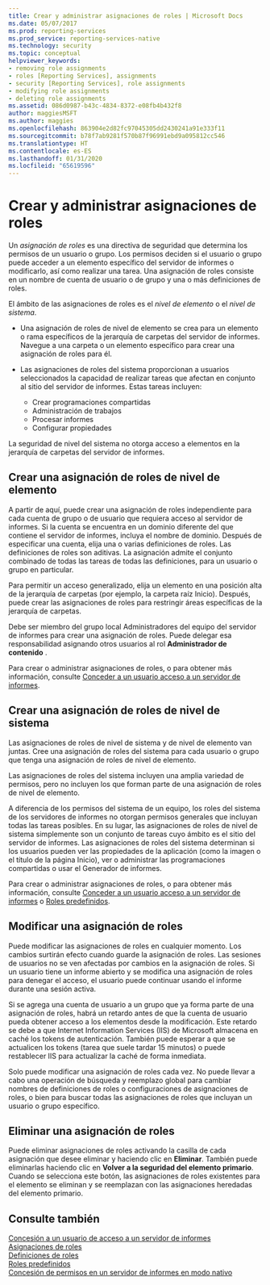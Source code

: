 ```yaml
---
title: Crear y administrar asignaciones de roles | Microsoft Docs
ms.date: 05/07/2017
ms.prod: reporting-services
ms.prod_service: reporting-services-native
ms.technology: security
ms.topic: conceptual
helpviewer_keywords:
- removing role assignments
- roles [Reporting Services], assignments
- security [Reporting Services], role assignments
- modifying role assignments
- deleting role assignments
ms.assetid: 086d0987-b43c-4834-8372-e08fb4b432f8
author: maggiesMSFT
ms.author: maggies
ms.openlocfilehash: 863904e2d82fc97045305dd2430241a91e333f11
ms.sourcegitcommit: b78f7ab9281f570b87f96991ebd9a095812cc546
ms.translationtype: HT
ms.contentlocale: es-ES
ms.lasthandoff: 01/31/2020
ms.locfileid: "65619596"
---
```

# <a name="create-and-manage-role-assignments"></a>Crear y administrar asignaciones de roles

Un *asignación de roles* es una directiva de seguridad que determina los permisos de un usuario o grupo. Los permisos deciden si el usuario o grupo puede acceder a un elemento específico del servidor de informes o modificarlo, así como realizar una tarea. Una asignación de roles consiste en un nombre de cuenta de usuario o de grupo y una o más definiciones de roles.

El ámbito de las asignaciones de roles es el *nivel de elemento* o el *nivel de sistema*.

- Una asignación de roles de nivel de elemento se crea para un elemento o rama específicos de la jerarquía de carpetas del servidor de informes. Navegue a una carpeta o un elemento específico para crear una asignación de roles para él.

- Las asignaciones de roles del sistema proporcionan a usuarios seleccionados la capacidad de realizar tareas que afectan en conjunto al sitio del servidor de informes. Estas tareas incluyen:
  - Crear programaciones compartidas
  - Administración de trabajos
  - Procesar informes
  - Configurar propiedades

La seguridad de nivel del sistema no otorga acceso a elementos en la jerarquía de carpetas del servidor de informes.

## <a name="creating-an-item-level-role-assignment"></a>Crear una asignación de roles de nivel de elemento

A partir de aquí, puede crear una asignación de roles independiente para cada cuenta de grupo o de usuario que requiera acceso al servidor de informes. Si la cuenta se encuentra en un dominio diferente del que contiene el servidor de informes, incluya el nombre de dominio. Después de especificar una cuenta, elija una o varias definiciones de roles. Las definiciones de roles son aditivas. La asignación admite el conjunto combinado de todas las tareas de todas las definiciones, para un usuario o grupo en particular.

Para permitir un acceso generalizado, elija un elemento en una posición alta de la jerarquía de carpetas (por ejemplo, la carpeta raíz Inicio). Después, puede crear las asignaciones de roles para restringir áreas específicas de la jerarquía de carpetas.

Debe ser miembro del grupo local Administradores del equipo del servidor de informes para crear una asignación de roles. Puede delegar esa responsabilidad asignando otros usuarios al rol **Administrador de contenido** .

Para crear o administrar asignaciones de roles, o para obtener más información, consulte [Conceder a un usuario acceso a un servidor de informes](../../reporting-services/security/grant-user-access-to-a-report-server.md).
  
## <a name="creating-a-system-level-role-assignment"></a>Crear una asignación de roles de nivel de sistema

Las asignaciones de roles de nivel de sistema y de nivel de elemento van juntas. Cree una asignación de roles del sistema para cada usuario o grupo que tenga una asignación de roles de nivel de elemento.

Las asignaciones de roles del sistema incluyen una amplia variedad de permisos, pero no incluyen los que forman parte de una asignación de roles de nivel de elemento.

A diferencia de los permisos del sistema de un equipo, los roles del sistema de los servidores de informes no otorgan permisos generales que incluyan todas las tareas posibles. En su lugar, las asignaciones de roles de nivel de sistema simplemente son un conjunto de tareas cuyo ámbito es el sitio del servidor de informes. Las asignaciones de roles del sistema determinan si los usuarios pueden ver las propiedades de la aplicación (como la imagen o el título de la página Inicio), ver o administrar las programaciones compartidas o usar el Generador de informes.

Para crear o administrar asignaciones de roles, o para obtener más información, consulte [Conceder a un usuario acceso a un servidor de informes](../../reporting-services/security/grant-user-access-to-a-report-server.md) o [Roles predefinidos](../../reporting-services/security/role-definitions-predefined-roles.md).  

## <a name="modifying-a-role-assignment"></a>Modificar una asignación de roles

Puede modificar las asignaciones de roles en cualquier momento. Los cambios surtirán efecto cuando guarde la asignación de roles. Las sesiones de usuarios no se ven afectadas por cambios en la asignación de roles. Si un usuario tiene un informe abierto y se modifica una asignación de roles para denegar el acceso, el usuario puede continuar usando el informe durante una sesión activa.

Si se agrega una cuenta de usuario a un grupo que ya forma parte de una asignación de roles, habrá un retardo antes de que la cuenta de usuario pueda obtener acceso a los elementos desde la modificación. Este retardo se debe a que Internet Information Services (IIS) de Microsoft almacena en caché los tokens de autenticación. También puede esperar a que se actualicen los tokens (tarea que suele tardar 15 minutos) o puede restablecer IIS para actualizar la caché de forma inmediata.

Solo puede modificar una asignación de roles cada vez. No puede llevar a cabo una operación de búsqueda y reemplazo global para cambiar nombres de definiciones de roles o configuraciones de asignaciones de roles, o bien para buscar todas las asignaciones de roles que incluyan un usuario o grupo específico.

## <a name="deleting-a-role-assignment"></a>Eliminar una asignación de roles

Puede eliminar asignaciones de roles activando la casilla de cada asignación que desee eliminar y haciendo clic en **Eliminar**. También puede eliminarlas haciendo clic en **Volver a la seguridad del elemento primario**. Cuando se selecciona este botón, las asignaciones de roles existentes para el elemento se eliminan y se reemplazan con las asignaciones heredadas del elemento primario.

## <a name="see-also"></a>Consulte también

[Concesión a un usuario de acceso a un servidor de informes](../../reporting-services/security/grant-user-access-to-a-report-server.md)  
[Asignaciones de roles](../../reporting-services/security/role-assignments.md)  
[Definiciones de roles](../../reporting-services/security/role-definitions.md)  
[Roles predefinidos](../../reporting-services/security/role-definitions-predefined-roles.md)  
[Concesión de permisos en un servidor de informes en modo nativo](../../reporting-services/security/granting-permissions-on-a-native-mode-report-server.md)

